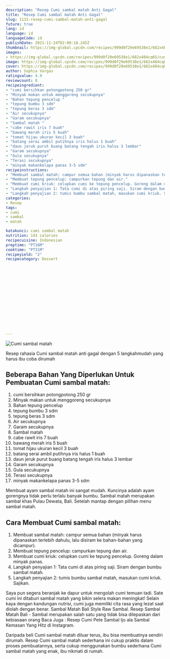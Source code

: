 ```yaml
---
description: "Resep Cumi sambal matah Anti Gagal"
title: "Resep Cumi sambal matah Anti Gagal"
slug: 1132-resep-cumi-sambal-matah-anti-gagal
future: true
lang: id
language: id
languageCode: id
publishDate: 2021-11-24T02:00:18.245Z 
thumbnail: https://img-global.cpcdn.com/recipes/999d0f29e69538e1/682x484cq65/cumi-sambal-matah-foto-resep-utama.png
images:
- https://img-global.cpcdn.com/recipes/999d0f29e69538e1/682x484cq65/cumi-sambal-matah-foto-resep-utama.png
image: https://img-global.cpcdn.com/recipes/999d0f29e69538e1/682x484cq65/cumi-sambal-matah-foto-resep-utama.png
cover: https://img-global.cpcdn.com/recipes/999d0f29e69538e1/682x484cq65/cumi-sambal-matah-foto-resep-utama.png
author: Sophia Vargas
ratingvalue: 4.9
reviewcount: 8
recipeingredient:
- "cumi bersihkan potongpotong 250 gr"
- "Minyak makan untuk menggoreng secukupnya"
- "Bahan tepung pencelup "
- "tepung bumbu 3 sdm"
- "tepung beras 3 sdm"
- "Air secukupnya"
- "Garam secukupnya"
- "Sambal matah "
- "cabe rawit iris 7 buah"
- "bawang merah iris 5 buah"
- "tomat hijau ukuran kecil 3 buah"
- "batang serai ambil putihnya iris halus 1 buah"
- "daun jeruk purut buang batang tengah iris halus 3 lembar"
- "Garam secukupnya"
- "Gula secukupnya"
- "Terasi secukupnya"
- "minyak makankelapa panas 3-5 sdm"
recipeinstructions:
- "Membuat sambal matah: campur semua bahan (minyak harus dipanaskan terlebih dahulu, lalu disiram ke bahan-bahan yang dicampur)."
- "Membuat tepung pencelup: campurkan tepung dan air."
- "Membuat cumi kriuk: celupkan cumi ke tepung pencelup. Goreng dalam minyak panas."
- "Langkah penyajian 1: Tata cumi di atas piring saji. Siram dengan bumbu sambal matah."
- "Langkah penyajian 2: tumis bumbu sambal matah, masukan cumi kriuk. Sajikan."
categories:
- Resep
tags:
- cumi
- sambal
- matah

katakunci: cumi sambal matah 
nutrition: 143 calories
recipecuisine: Indonesian
preptime: "PT16M"
cooktime: "PT31M"
recipeyield: "2"
recipecategory: Dessert


     
    
    
    
    
    
    
    
    
    
    
      
    
---
```



![Cumi sambal matah](https://img-global.cpcdn.com/recipes/999d0f29e69538e1/682x484cq65/cumi-sambal-matah-foto-resep-utama.png)

Resep rahasia Cumi sambal matah  anti gagal dengan 5 langkahmudah yang harus ibu coba dirumah

<!--inarticleads1-->

## Beberapa Bahan Yang Diperlukan Untuk Pembuatan Cumi sambal matah:

1. cumi bersihkan potongpotong 250 gr
1. Minyak makan untuk menggoreng secukupnya
1. Bahan tepung pencelup 
1. tepung bumbu 3 sdm
1. tepung beras 3 sdm
1. Air secukupnya
1. Garam secukupnya
1. Sambal matah 
1. cabe rawit iris 7 buah
1. bawang merah iris 5 buah
1. tomat hijau ukuran kecil 3 buah
1. batang serai ambil putihnya iris halus 1 buah
1. daun jeruk purut buang batang tengah iris halus 3 lembar
1. Garam secukupnya
1. Gula secukupnya
1. Terasi secukupnya
1. minyak makankelapa panas 3-5 sdm

Membuat ayam sambal matah ini sangat mudah. Kuncinya adalah ayam gorengnya tidak perlu terlalu banyak bumbu. Sambal matah merupakan sambal khas Pulau Dewata, Bali. Setelah mantap dengan pilihan menu sambal matah. 

<!--inarticleads2-->

## Cara Membuat Cumi sambal matah:

1. Membuat sambal matah: campur semua bahan (minyak harus dipanaskan terlebih dahulu, lalu disiram ke bahan-bahan yang dicampur).
1. Membuat tepung pencelup: campurkan tepung dan air.
1. Membuat cumi kriuk: celupkan cumi ke tepung pencelup. Goreng dalam minyak panas.
1. Langkah penyajian 1: Tata cumi di atas piring saji. Siram dengan bumbu sambal matah.
1. Langkah penyajian 2: tumis bumbu sambal matah, masukan cumi kriuk. Sajikan.


Saya pun segera beranjak ke dapur untuk mengolah cumi temuan tadi. Sate cumi ini ditaburi sambal matah yang bikin selera makan meningkat! Selain kaya dengan kandungan nutrisi, cumi juga memiliki cita rasa yang lezat saat diolah dengan benar. Sambal Matah Bali Style Raw Sambal. Resep Sambal Matah Bali - Sambal merupakan salah satu yang tidak bisa dilepaskan dari kebiasaan orang Baca Juga : Resep Cumi Pete Sambal Ijo ala Sambal Kemasan Yang Hitz di Instagram. 

Daripada   beli  Cumi sambal matah  diluar terus, ibu  bisa membuatnya sendiri dirumah. Resep  Cumi sambal matah  sederhana ini cukup praktis dalam proses pembuatannya, serta cukup menggunakan bumbu sederhana  Cumi sambal matah  yang enak, ibu nikmati di rumah.
